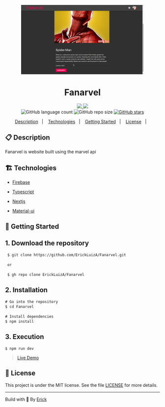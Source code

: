 <p align="center"> 
  <img alt="fanarvel" src="./.github/fanarvel.png"  width="400"/>
</p>

<h1 align="center"> Fanarvel </h1>

<p align="center">
  <a href="https://github.com/ErickLuizA/Fanarvel/graphs/commit-activity" alt="Maintenance">
    <img src="https://img.shields.io/badge/Maintained%3F-yes-1EAE72.svg" />
  </a>

  <a href="./LICENSE" alt="License: MIT">
    <img src="https://img.shields.io/badge/License-MIT-1EAE72.svg" />
  </a>

<br/>

<img alt="GitHub language count" src="https://img.shields.io/github/languages/count/ErickLuizA/Fanarvel?color=blue">

<img alt="GitHub repo size" src="https://img.shields.io/github/repo-size/ErickLuizA/Fanarvel">

<a href="https://github.com/ErickLuizA/Fanarvel/stargazers">
  <img alt="GitHub stars" src="https://img.shields.io/github/stars/ErickLuizA/Fanarvel?style=social">
</a>

<p align="center">
  <a href="#clipboard-description">Description</a>&nbsp;&nbsp;&nbsp;|&nbsp;&nbsp;&nbsp;
  <a href="#building_construction-technologies">Technologies</a>&nbsp;&nbsp;&nbsp;|&nbsp;&nbsp;&nbsp;
  <a href="#rocket-getting-started">Getting Started</a>&nbsp;&nbsp;&nbsp;|&nbsp;&nbsp;&nbsp;
  <a href="#memo-license">License</a>&nbsp;&nbsp;&nbsp;|&nbsp;&nbsp;&nbsp;
</p>


## :clipboard: Description

Fanarvel is website built using the marvel api

## :building_construction: Technologies

- [Firebase](https://firebase.google.com)

- [Typescript](https://www.typescriptlang.org/)

- [Nextjs](https://nextjs.org)

- [Material-ui](https://material-ui.com/)


## :rocket: Getting Started

## 1. Download the repository

```shell
 $ git clone https://github.com/ErickLuizA/Fanarvel.git

 or

 $ gh repo clone ErickLuizA/Fanarvel
```

## 2. Installation

```shell
# Go into the repository
$ cd Fanarvel

# Install dependencies
$ npm install
```

## 3. Execution

```shell
$ npm run dev
```


> [Live Demo](https://fanarvel.vercel.app)

## :memo: License

This project is under the MIT license. See the file [LICENSE](LICENSE) for more details.

---

Build with 💙 By [Erick](https://www.linkedin.com/in/erick-luiz-47151a1a4/)